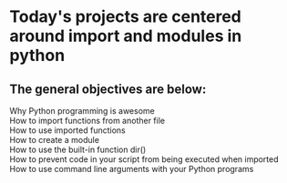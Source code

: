 # Today's projects are centered around import and modules in python

The general objectives are below:
---

Why Python programming is awesome  
How to import functions from another file  
How to use imported functions  
How to create a module  
How to use the built-in function dir()  
How to prevent code in your script from being executed when imported  
How to use command line arguments with your Python programs  
